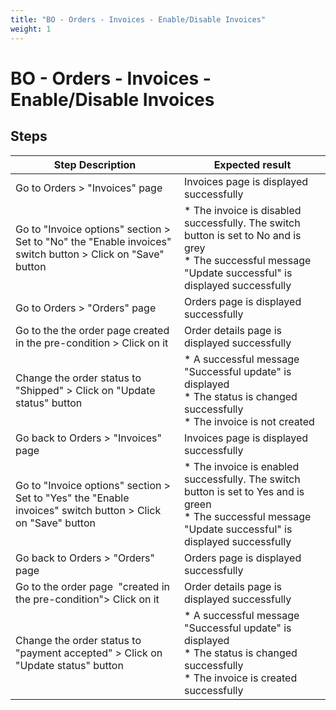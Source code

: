 ```yaml
---
title: "BO - Orders - Invoices - Enable/Disable Invoices"
weight: 1
---
```


# BO - Orders - Invoices - Enable/Disable Invoices
## Steps
| Step Description | Expected result |
| ----- | ----- |
| Go to Orders > "Invoices" page | Invoices page is displayed successfully |
| Go to "Invoice options" section > Set to "No" the "Enable invoices" switch button > Click on "Save" button | * The invoice is disabled successfully. The switch button is set to No and is grey<br> * The successful message "Update successful" is displayed successfully |
| Go to Orders > "Orders" page | Orders page is displayed successfully |
| Go to the the order page created in the pre-condition > Click on it | Order details page is displayed successfully |
| Change the order status to "Shipped" > Click on "Update status" button | * A successful message "Successful update" is displayed<br> * The status is changed successfully<br> * The invoice is not created |
| Go back to Orders > "Invoices" page | Invoices page is displayed successfully |
| Go to "Invoice options" section > Set to "Yes" the "Enable invoices" switch button > Click on "Save" button | * The invoice is enabled successfully. The switch button is set to Yes and is green<br> * The successful message "Update successful" is displayed successfully |
| Go back to Orders > "Orders" page | Orders page is displayed successfully |
| Go to the order page  "created in the pre-condition"> Click on it | Order details page is displayed successfully |
| Change the order status to "payment accepted" > Click on "Update status" button | * A successful message "Successful update" is displayed<br> * The status is changed successfully<br> * The invoice is created successfully |
